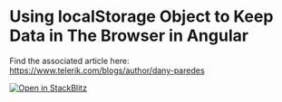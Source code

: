 # Using localStorage Object to Keep Data in The Browser in Angular
Find the associated article here: https://www.telerik.com/blogs/author/dany-paredes

[![Open in StackBlitz](https://developer.stackblitz.com/img/open_in_stackblitz.svg)](https://stackblitz.com/github/danywalls/using-local-storage-with-angular)
